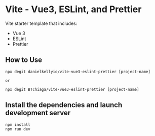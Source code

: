 # Vite - Vue3, ESLint, and Prettier

Vite starter template that includes:

- Vue 3
- ESLint
- Prettier

## How to Use

```
npx degit danielkellyio/vite-vue3-eslint-prettier [project-name]

or

npx degit BTchiaga/vite-vue3-eslint-prettier [project-name]
```

## Install the dependencies and launch development server

```
npm install
npm run dev
```
